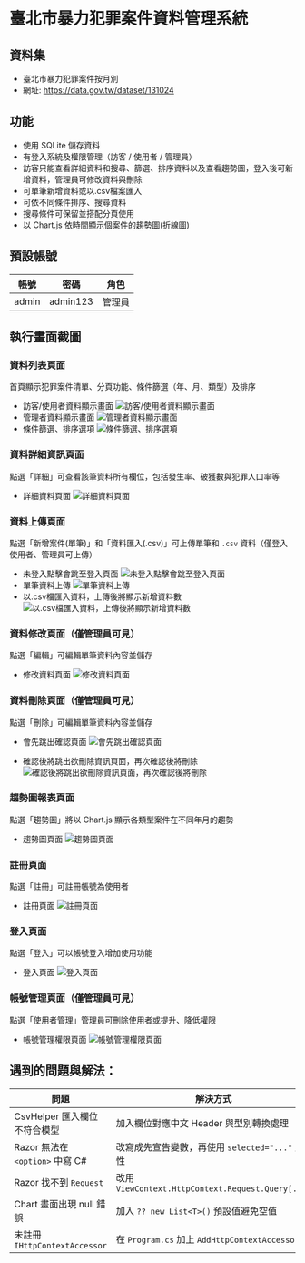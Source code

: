 # 臺北市暴力犯罪案件資料管理系統
## 資料集

- 臺北市暴力犯罪案件按月別
- 網址: https://data.gov.tw/dataset/131024

## 功能

- 使用 SQLite 儲存資料
- 有登入系統及權限管理（訪客 / 使用者 / 管理員）
- 訪客只能查看詳細資料和搜尋、篩選、排序資料以及查看趨勢圖，登入後可新增資料，管理員可修改資料與刪除
- 可單筆新增資料或以.csv檔案匯入
- 可依不同條件排序、搜尋資料
- 搜尋條件可保留並搭配分頁使用
- 以 Chart.js 依時間顯示個案件的趨勢圖(折線圖)

## 預設帳號

| 帳號  | 密碼     | 角色      |
|-------|----------|-----------|
| admin | admin123 | 管理員    |

## 執行畫面截圖

### 資料列表頁面
首頁顯示犯罪案件清單、分頁功能、條件篩選（年、月、類型）及排序

- 訪客/使用者資料顯示畫面
![訪客/使用者資料顯示畫面](image-4.png)
- 管理者資料顯示畫面
![管理者資料顯示畫面](image-5.png)
- 條件篩選、排序選項
![條件篩選、排序選項](image-9.png)

### 資料詳細資訊頁面
點選「詳細」可查看該筆資料所有欄位，包括發生率、破獲數與犯罪人口率等

- 詳細資料頁面
![詳細資料頁面](image-10.png)

### 資料上傳頁面
點選「新增案件(單筆)」和「資料匯入(.csv)」可上傳單筆和 `.csv` 資料（僅登入使用者、管理員可上傳）

- 未登入點擊會跳至登入頁面
![未登入點擊會跳至登入頁面](image-1.png)
- 單筆資料上傳
![單筆資料上傳](image-2.png)
- 以.csv檔匯入資料，上傳後將顯示新增資料數
![以.csv檔匯入資料，上傳後將顯示新增資料數](image-3.png)

### 資料修改頁面（僅管理員可見）
點選「編輯」可編輯單筆資料內容並儲存

- 修改資料頁面
![修改資料頁面](image-11.png)

### 資料刪除頁面（僅管理員可見）
點選「刪除」可編輯單筆資料內容並儲存

- 會先跳出確認頁面
![會先跳出確認頁面](image-12.png)

- 確認後將跳出欲刪除資訊頁面，再次確認後將刪除
![確認後將跳出欲刪除資訊頁面，再次確認後將刪除](image-13.png)

### 趨勢圖報表頁面
點選「趨勢圖」將以 Chart.js 顯示各類型案件在不同年月的趨勢

- 趨勢圖頁面
![趨勢圖頁面](image.png)

### 註冊頁面
點選「註冊」可註冊帳號為使用者

- 註冊頁面
![註冊頁面](image-6.png)

### 登入頁面
點選「登入」可以帳號登入增加使用功能

- 登入頁面
![登入頁面](image-7.png)

### 帳號管理頁面（僅管理員可見）
點選「使用者管理」管理員可刪除使用者或提升、降低權限

- 帳號管理權限頁面
![帳號管理權限頁面](image-8.png)

## 遇到的問題與解法：

| 問題 | 解決方式 |
|------|-----------|
| CsvHelper 匯入欄位不符合模型 | 加入欄位對應中文 Header 與型別轉換處理 |
| Razor 無法在 `<option>` 中寫 C# | 改寫成先宣告變數，再使用 `selected="..."` 屬性 |
| Razor 找不到 `Request` | 改用 `ViewContext.HttpContext.Request.Query[...]` |
| Chart 畫面出現 null 錯誤 | 加入 `?? new List<T>()` 預設值避免空值 |
| 未註冊 `IHttpContextAccessor` | 在 `Program.cs` 加上 `AddHttpContextAccessor()` |

